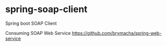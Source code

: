 # spring-soap-client
Spring boot SOAP Client

Consuming SOAP Web Service  https://github.com/brymacha/spring-web-service
